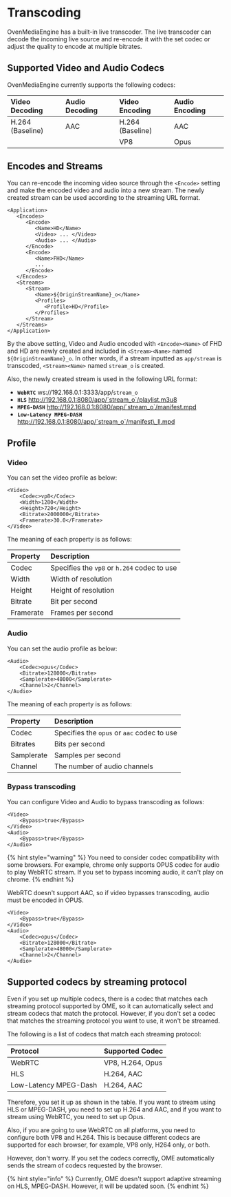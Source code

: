 # Transcoding

OvenMediaEngine has a built-in live transcoder. The live transcoder can decode the incoming live source and re-encode it with the set codec or adjust the quality to encode at multiple bitrates.

## Supported Video and Audio Codecs

OvenMediaEngine currently supports the following codecs:

| Video Decoding | Audio Decoding | Video Encoding | Audio Encoding |
| :--- | :--- | :--- | :--- |
| H.264 \(Baseline\) | AAC | H.264 \(Baseline\) | AAC |
|  |  | VP8 | Opus |

## Encodes and Streams

You can re-encode the incoming video source through the `<Encode>` setting and make the encoded video and audio into a new stream. The newly created stream can be used according to the streaming URL format.

```markup
<Application>
   <Encodes>
      <Encode>
         <Name>HD</Name>
         <Video> ... </Video>
         <Audio> ... </Audio>
      </Encode>
      <Encode>
         <Name>FHD</Name>
         ...
      </Encode>
   </Encodes>
   <Streams>
      <Stream>
         <Name>${OriginStreamName}_o</Name>
         <Profiles>
            <Profile>HD</Profile>
         </Profiles>
      </Stream>
   </Streams>
</Application>
```

By the above setting, Video and Audio encoded with `<Encode><Name>` of FHD and HD are newly created and included in `<Stream><Name>` named `${OriginStreamName}_o`. In other words, if a stream inputted as `app/stream` is transcoded, `<Stream><Name>` named `stream_o` is created.

Also, the newly created stream is used in the following URL format:

* **`WebRTC`**    ws://192.168.0.1:3333/app/`stream_o`
* **`HLS`**       http://192.168.0.1:8080/app/`stream_o`/playlist.m3u8
* **`MPEG-DASH`** http://192.168.0.1:8080/app/`stream_o`/manifest.mpd
* **`Low-Latency MPEG-DASH`** http://192.168.0.1:8080/app/`stream_o`/manifest\_ll.mpd

## Profile

### Video

You can set the video profile as below:

```markup
<Video>
    <Codec>vp8</Codec>
    <Width>1280</Width>
    <Height>720</Height>
    <Bitrate>2000000</Bitrate>
    <Framerate>30.0</Framerate>
</Video>
```

The meaning of each property is as follows:

| Property | Description |
| :--- | :--- |
| Codec | Specifies the `vp8` or `h.264` codec to use |
| Width | Width of resolution |
| Height | Height of resolution |
| Bitrate | Bit per second |
| Framerate | Frames per second |

### Audio

You can set the audio profile as below:

```markup
<Audio>
    <Codec>opus</Codec>
    <Bitrate>128000</Bitrate>
    <Samplerate>48000</Samplerate>
    <Channel>2</Channel>
</Audio>
```

The meaning of each property is as follows:

| Property | Description |
| :--- | :--- |
| Codec | Specifies the `opus` or `aac` codec to use |
| Bitrates | Bits per second |
| Samplerate | Samples per second |
| Channel | The number of audio channels |

### Bypass transcoding

You can configure Video and Audio to bypass transcoding as follows:

```markup
<Video>
    <Bypass>true</Bypass>
</Video>
<Audio>
    <Bypass>true</Bypass>
</Audio>
```

{% hint style="warning" %}
You need to consider codec compatibility with some browsers. For example, chrome only supports OPUS codec for audio to play WebRTC stream. If you set to bypass incoming audio, it can't play on chrome.
{% endhint %}

WebRTC doesn't support AAC, so if video bypasses transcoding, audio must be encoded in OPUS.

```markup
<Video>
    <Bypass>true</Bypass>
</Video>
<Audio>
    <Codec>opus</Codec>
    <Bitrate>128000</Bitrate>
    <Samplerate>48000</Samplerate>
    <Channel>2</Channel>
</Audio>
```

## Supported codecs by streaming protocol 

Even if you set up multiple codecs, there is a codec that matches each streaming protocol supported by OME, so it can automatically select and stream codecs that match the protocol. However, if you don't set a codec that matches the streaming protocol you want to use, it won't be streamed.

The following is a list of codecs that match each streaming protocol:

| Protocol | Supported Codec |
| :--- | :--- |
| WebRTC | VP8, H.264, Opus |
| HLS | H.264, AAC |
| Low-Latency MPEG-Dash | H.264, AAC |

Therefore, you set it up as shown in the table. If you want to stream using HLS or MPEG-DASH, you need to set up H.264 and AAC, and if you want to stream using WebRTC, you need to set up Opus.

Also, if you are going to use WebRTC on all platforms, you need to configure both VP8 and H.264. This is because different codecs are supported for each browser, for example, VP8 only, H264 only, or both.

However, don't worry. If you set the codecs correctly, OME automatically sends the stream of codecs requested by the browser.

{% hint style="info" %}
Currently, OME doesn't support adaptive streaming on HLS, MPEG-DASH. However, it will be updated soon.
{% endhint %}



